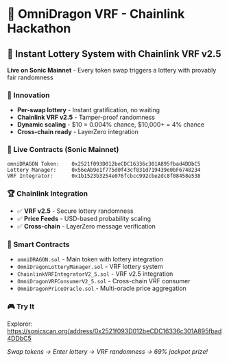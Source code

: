 # 🐉 OmniDragon VRF - Chainlink Hackathon

## 🎯 Instant Lottery System with Chainlink VRF v2.5

**Live on Sonic Mainnet** - Every token swap triggers a lottery with provably fair randomness

### 🚀 Innovation
- **Per-swap lottery** - Instant gratification, no waiting
- **Chainlink VRF v2.5** - Tamper-proof randomness
- **Dynamic scaling** - $10 = 0.004% chance, $10,000+ = 4% chance
- **Cross-chain ready** - LayerZero integration

### 📍 Live Contracts (Sonic Mainnet)
```
omniDRAGON Token:    0x2521f093D012beCDC16336c301A895fbad4DDbC5
Lottery Manager:     0x56eAb9e1f775d0f43cf831d719439e0bF6748234
VRF Integrator:      0x1b1523b3254e076fcbcc992cbe2dc8f08458e538
```

### 🏆 Chainlink Integration
- ✅ **VRF v2.5** - Secure lottery randomness
- ✅ **Price Feeds** - USD-based probability scaling
- ✅ **Cross-chain** - LayerZero message verification

### 🔧 Smart Contracts
- `omniDRAGON.sol` - Main token with lottery integration
- `OmniDragonLotteryManager.sol` - VRF lottery system
- `ChainlinkVRFIntegratorV2_5.sol` - VRF v2.5 integration
- `OmniDragonVRFConsumerV2_5.sol` - Cross-chain VRF consumer
- `OmniDragonPriceOracle.sol` - Multi-oracle price aggregation

### 🎮 Try It
Explorer: https://sonicscan.org/address/0x2521f093D012beCDC16336c301A895fbad4DDbC5

*Swap tokens → Enter lottery → VRF randomness → 69% jackpot prize!* 